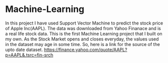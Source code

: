 # Machine-Learning
In this project I have used Support Vector Machine to predict the stock price of Apple Inc(AAPL). 
The data was downloaded from Yahoo Finanace and is a real life stock data.
This is the first Machine Learning project that I built on my own.
As the Stock Market opens and closes everyday, the values used in the dataset may age in some time.
So, here is a link for the source of the upto date dataset.
https://finance.yahoo.com/quote/AAPL?p=AAPL&.tsrc=fin-srch
